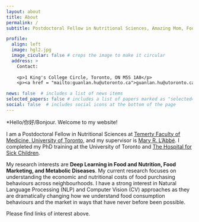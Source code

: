 ```yaml
---
layout: about
title: About
permalink: /
subtitle: Postdoctoral Fellow in Nutritional Sciences, Amazing Mom, Foody and Hiking Fan

profile:
  align: left
  image: hgl2.jpg
  image_cicular: false # crops the image to make it circular
  address: >
    Contact:
    
    <p>1 King's College Circle, Toronto, ON M5S 1A8</p>
    <p><a href = "mailto:guanlan.hu@utoronto.ca">guanlan.hu@utoronto.ca</a></p>

news: false  # includes a list of news items
selected_papers: false # includes a list of papers marked as "selected={true}"
social: false  # includes social icons at the bottom of the page
---
```

*Hello/你好/Bonjour. Welcome to my website! 

I am a Postdoctoral Fellow in Nutritional Sciences at <a href='https://temertymedicine.utoronto.ca/'>Temerty Faculty of Medicine, University of Toronto</a>, and my supervisor is <a href='https://labbelab.utoronto.ca/people/mary-labbe/'>Mary R. L’Abbé</a>. I completed my PhD training at the University of Toronto and <a href='https://www.sickkids.ca/'>The Hospital for Sick Children</a>. 

My research interests are **Deep Learning in Food and Nutrition, Food Marketing, and Metabolic Diseases**. My current research focuses on understanding the economic and nutritional costs of food purchasing behaviours across neighbourhoods. I have a strong interest in Natural Language Processing (NLP) and Computer Vision (CV) approaches as they are dramatically changing how we understand food consumption behaviours and the market in ways that have never before been possible. 

Please find links of interest above. 
